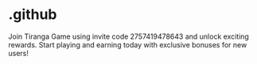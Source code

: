 # .github
Join Tiranga Game using invite code 2757419478643 and unlock exciting rewards. Start playing and earning today with exclusive bonuses for new users!
